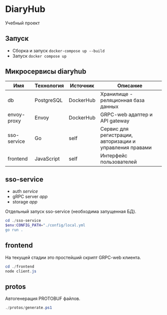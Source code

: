 # DiaryHub
Учебный проект

## Запуск
- Сборка и запуск `docker-compose up --build`
- Запуск `docker compose up`

## Микросервисы diaryhub
|     Имя     | Технология | Источник  | Описание |
| ----------- | ---------- | --------- | -------- |
| db          | PostgreSQL | DockerHub | Хранилище - реляционная база данных
| envoy-proxy | Envoy      | DockerHub | GRPC-web адаптер и API gateway
| sso-service | Go         | self      | Сервис для регистрации, авторизации и управления правами
| frontend    | JavaScript | self      | Интерфейс пользователей

## sso-service
- auth *service*
- gRPC server *app*
- storage *app*

Отдельный запуск sso-service (необходима запущенная БД).
```powershell
cd ./sso-service
$env:CONFIG_PATH="./config/local.yml
go run .
```

## frontend
На текущей стадии это простейший скрипт GRPC-web клиента.
```powershell
cd ./frontend
node client.js
```

## protos
Автогенерация PROTOBUF файлов.
```powershell
./protos/generate.ps1
```